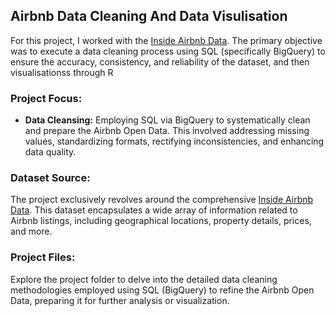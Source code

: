 ## Airbnb Data Cleaning And Data Visulisation

For this project, I worked with the [Inside Airbnb Data](http://insideairbnb.com/get-the-data). The primary objective was to execute a data cleaning process using SQL (specifically BigQuery) to ensure the accuracy, consistency, and reliability of the dataset, and then visualisationss through R

### Project Focus:

- **Data Cleansing:** Employing SQL via BigQuery to systematically clean and prepare the Airbnb Open Data. This involved addressing missing values, standardizing formats, rectifying inconsistencies, and enhancing data quality.

### Dataset Source:

The project exclusively revolves around the comprehensive [Inside Airbnb Data](http://insideairbnb.com/get-the-data). This dataset encapsulates a wide array of information related to Airbnb listings, including geographical locations, property details, prices, and more.

### Project Files:

Explore the project folder to delve into the detailed data cleaning methodologies employed using SQL (BigQuery) to refine the Airbnb Open Data, preparing it for further analysis or visualization.
